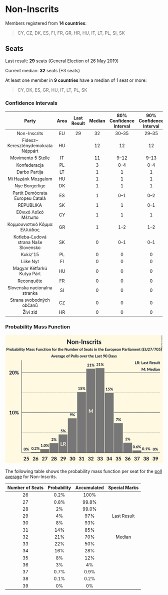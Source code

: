 # Non-Inscrits

Members registered from **14 countries**:

> CY, CZ, DK, ES, FI, FR, GR, HR, HU, IT, LT, PL, SI, SK

## Seats

Last result: **29** seats (General Election of 26 May 2019)

Current median: **32** seats (+3 seats)

At least one member in **9 countries** have a median of 1 seat or more:

> CY, DK, ES, GR, HU, IT, LT, PL, SK

### Confidence Intervals

| Party | Area | Last Result | Median | 80% Confidence Interval | 90% Confidence Interval | 95% Confidence Interval | 99% Confidence Interval |
|:-----:|:----:|:-----------:|:------:|:-----------------------:|:-----------------------:|:-----------------------:|:-----------------------:|
| Non-Inscrits | EU | 29 | 32 | 30–35 | 29–35 | 28–36 | 27–37 |
| Fidesz–Kereszténydemokrata Néppárt | HU | | 12 | 12 | 12 | 12 | 12 |
| Movimento 5 Stelle | IT | | 11 | 9–12 | 9–13 | 9–13 | 8–14 |
| Konfederacja | PL | | 3 | 0–4 | 0–4 | 0–4 | 0–5 |
| Darbo Partija | LT | | 1 | 1 | 1 | 1 | 1 |
| Mi Hazánk Mozgalom | HU | | 1 | 1 | 1 | 1 | 1 |
| Nye Borgerlige | DK | | 1 | 1 | 1 | 1–2 | 1–2 |
| Partit Demòcrata Europeu Català | ES | | 1 | 0–1 | 0–2 | 0–2 | 0–2 |
| REPUBLIKA | SK | | 1 | 1 | 0–1 | 0–1 | 0–2 |
| Εθνικό Λαϊκό Μέτωπο | CY | | 1 | 1 | 1 | 1 | 1 |
| Κομμουνιστικό Κόμμα Ελλάδας | GR | | 1 | 1–2 | 1–2 | 1–2 | 1–2 |
| Kotleba–Ľudová strana Naše Slovensko | SK | | 0 | 0–1 | 0–1 | 0–1 | 0–1 |
| Kukiz’15 | PL | | 0 | 0 | 0 | 0 | 0 |
| Liike Nyt | FI | | 0 | 0 | 0 | 0 | 0 |
| Magyar Kétfarkú Kutya Párt | HU | | 0 | 0 | 0 | 0 | 0 |
| Reconquête | FR | | 0 | 0 | 0 | 0 | 0 |
| Slovenska nacionalna stranka | SI | | 0 | 0 | 0 | 0 | 0 |
| Strana svobodných občanů | CZ | | 0 | 0 | 0 | 0 | 0–1 |
| Živi zid | HR | | 0 | 0 | 0 | 0 | 0 |

### Probability Mass Function

![Graph with seats probability mass function not yet produced](average-2022-06-30-seats-pmf-non-inscrits.png "Seats Probability Mass Function")

The following table shows the probability mass function per seat for the [poll average](average-2022-06-30.html) for Non-Inscrits.

| Number of Seats | Probability | Accumulated | Special Marks |
|:---------------:|:-----------:|:-----------:|:-------------:|
| 26 | 0.2% | 100% |  |
| 27 | 0.8% | 99.8% |  |
| 28 | 2% | 99.0% |  |
| 29 | 4% | 97% | Last Result |
| 30 | 8% | 93% |  |
| 31 | 14% | 85% |  |
| 32 | 21% | 70% | Median |
| 33 | 22% | 50% |  |
| 34 | 16% | 28% |  |
| 35 | 8% | 12% |  |
| 36 | 3% | 4% |  |
| 37 | 0.7% | 0.9% |  |
| 38 | 0.1% | 0.2% |  |
| 39 | 0% | 0% |  |


